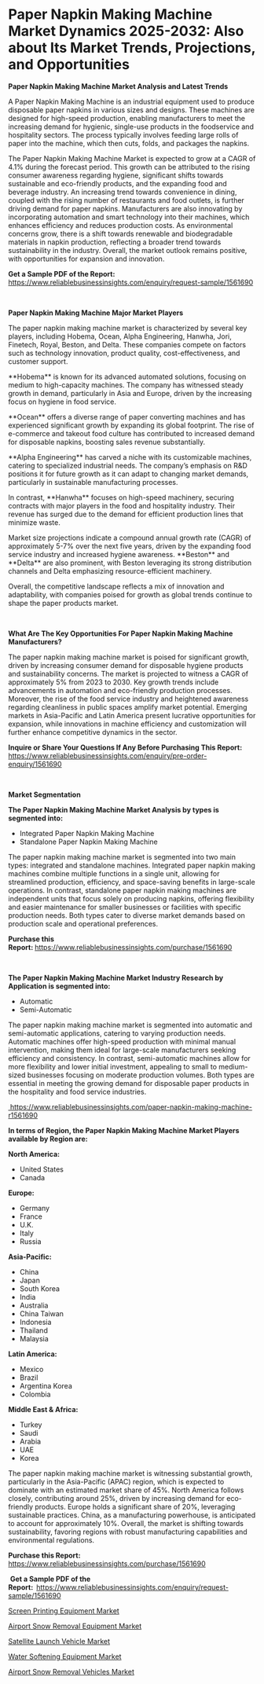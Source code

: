 <p><h1>Paper Napkin Making Machine Market Dynamics 2025-2032: Also about Its Market Trends, Projections, and Opportunities</h1></p><p><strong>Paper Napkin Making Machine Market Analysis and Latest Trends</strong></p>
<p><p>A Paper Napkin Making Machine is an industrial equipment used to produce disposable paper napkins in various sizes and designs. These machines are designed for high-speed production, enabling manufacturers to meet the increasing demand for hygienic, single-use products in the foodservice and hospitality sectors. The process typically involves feeding large rolls of paper into the machine, which then cuts, folds, and packages the napkins.</p><p>The Paper Napkin Making Machine Market is expected to grow at a CAGR of 4.1% during the forecast period. This growth can be attributed to the rising consumer awareness regarding hygiene, significant shifts towards sustainable and eco-friendly products, and the expanding food and beverage industry. An increasing trend towards convenience in dining, coupled with the rising number of restaurants and food outlets, is further driving demand for paper napkins. Manufacturers are also innovating by incorporating automation and smart technology into their machines, which enhances efficiency and reduces production costs. As environmental concerns grow, there is a shift towards renewable and biodegradable materials in napkin production, reflecting a broader trend towards sustainability in the industry. Overall, the market outlook remains positive, with opportunities for expansion and innovation.</p></p>
<p><strong>Get a Sample PDF of the Report:&nbsp;</strong> <a href="https://www.reliablebusinessinsights.com/enquiry/request-sample/1561690?utm_campaign=1091&utm_medium=2&utm_source=Github&utm_content=ia&utm_term=08042025&utm_id=paper-napkin-making-machine">https://www.reliablebusinessinsights.com/enquiry/request-sample/1561690</a></p>
<p>&nbsp;</p>
<p><strong>Paper Napkin Making Machine Major Market Players</strong></p>
<p><p>The paper napkin making machine market is characterized by several key players, including Hobema, Ocean, Alpha Engineering, Hanwha, Jori, Finetech, Royal, Beston, and Delta. These companies compete on factors such as technology innovation, product quality, cost-effectiveness, and customer support.</p><p>**Hobema** is known for its advanced automated solutions, focusing on medium to high-capacity machines. The company has witnessed steady growth in demand, particularly in Asia and Europe, driven by the increasing focus on hygiene in food service. </p><p>**Ocean** offers a diverse range of paper converting machines and has experienced significant growth by expanding its global footprint. The rise of e-commerce and takeout food culture has contributed to increased demand for disposable napkins, boosting sales revenue substantially.</p><p>**Alpha Engineering** has carved a niche with its customizable machines, catering to specialized industrial needs. The company’s emphasis on R&D positions it for future growth as it can adapt to changing market demands, particularly in sustainable manufacturing processes.</p><p>In contrast, **Hanwha** focuses on high-speed machinery, securing contracts with major players in the food and hospitality industry. Their revenue has surged due to the demand for efficient production lines that minimize waste.</p><p>Market size projections indicate a compound annual growth rate (CAGR) of approximately 5-7% over the next five years, driven by the expanding food service industry and increased hygiene awareness. **Beston** and **Delta** are also prominent, with Beston leveraging its strong distribution channels and Delta emphasizing resource-efficient machinery. </p><p>Overall, the competitive landscape reflects a mix of innovation and adaptability, with companies poised for growth as global trends continue to shape the paper products market.</p></p>
<p>&nbsp;</p>
<p><strong>What Are The Key Opportunities For Paper Napkin Making Machine Manufacturers?</strong></p>
<p><p>The paper napkin making machine market is poised for significant growth, driven by increasing consumer demand for disposable hygiene products and sustainability concerns. The market is projected to witness a CAGR of approximately 5% from 2023 to 2030. Key growth trends include advancements in automation and eco-friendly production processes. Moreover, the rise of the food service industry and heightened awareness regarding cleanliness in public spaces amplify market potential. Emerging markets in Asia-Pacific and Latin America present lucrative opportunities for expansion, while innovations in machine efficiency and customization will further enhance competitive dynamics in the sector.</p></p>
<p><strong>Inquire or Share Your Questions If Any Before Purchasing This Report:</strong> <a href="https://www.reliablebusinessinsights.com/enquiry/pre-order-enquiry/1561690?utm_campaign=1091&utm_medium=2&utm_source=Github&utm_content=ia&utm_term=08042025&utm_id=paper-napkin-making-machine">https://www.reliablebusinessinsights.com/enquiry/pre-order-enquiry/1561690</a></p>
<p>&nbsp;</p>
<p><strong>Market Segmentation</strong></p>
<p><strong>The Paper Napkin Making Machine Market Analysis by types is segmented into:</strong></p>
<p><ul><li>Integrated Paper Napkin Making Machine</li><li>Standalone Paper Napkin Making Machine</li></ul></p>
<p><p>The paper napkin making machine market is segmented into two main types: integrated and standalone machines. Integrated paper napkin making machines combine multiple functions in a single unit, allowing for streamlined production, efficiency, and space-saving benefits in large-scale operations. In contrast, standalone paper napkin making machines are independent units that focus solely on producing napkins, offering flexibility and easier maintenance for smaller businesses or facilities with specific production needs. Both types cater to diverse market demands based on production scale and operational preferences.</p></p>
<p><strong>Purchase this Report:&nbsp;</strong><a href="https://www.reliablebusinessinsights.com/purchase/1561690?utm_campaign=1091&utm_medium=2&utm_source=Github&utm_content=ia&utm_term=08042025&utm_id=paper-napkin-making-machine">https://www.reliablebusinessinsights.com/purchase/1561690</a></p>
<p>&nbsp;</p>
<p><strong>The Paper Napkin Making Machine Market Industry Research by Application is segmented into:</strong></p>
<p><ul><li>Automatic</li><li>Semi-Automatic</li></ul></p>
<p><p>The paper napkin making machine market is segmented into automatic and semi-automatic applications, catering to varying production needs. Automatic machines offer high-speed production with minimal manual intervention, making them ideal for large-scale manufacturers seeking efficiency and consistency. In contrast, semi-automatic machines allow for more flexibility and lower initial investment, appealing to small to medium-sized businesses focusing on moderate production volumes. Both types are essential in meeting the growing demand for disposable paper products in the hospitality and food service industries.</p></p>
<p><a href="https://www.reliablebusinessinsights.com/paper-napkin-making-machine-r1561690?utm_campaign=1091&utm_medium=2&utm_source=Github&utm_content=ia&utm_term=08042025&utm_id=paper-napkin-making-machine">&nbsp;https://www.reliablebusinessinsights.com/paper-napkin-making-machine-r1561690</a></p>
<p><strong>In terms of Region, the Paper Napkin Making Machine Market Players available by Region are:</strong></p>
<p>
    <p> <strong> North America: </strong>
        <ul>
            <li>United States</li>
            <li>Canada</li>
        </ul>
        </p> 
    <p> <strong> Europe: </strong>
        <ul>
            <li>Germany</li>
            <li>France</li>
            <li>U.K.</li>
            <li>Italy</li>
            <li>Russia</li>
        </ul>
        </p> 
    <p> <strong> Asia-Pacific: </strong>
        <ul>
            <li>China</li>
            <li>Japan</li>
            <li>South Korea</li>
            <li>India</li>
            <li>Australia</li>
            <li>China Taiwan</li>
            <li>Indonesia</li>
            <li>Thailand</li>
            <li>Malaysia</li>
        </ul>
        </p> 
    <p> <strong> Latin America: </strong>
        <ul>
            <li>Mexico</li>
            <li>Brazil</li>
            <li>Argentina Korea</li>
            <li>Colombia</li>
        </ul>
        </p> 
    <p> <strong> Middle East & Africa: </strong>
        <ul>
            <li>Turkey</li>
            <li>Saudi</li>
            <li>Arabia</li>
            <li>UAE</li>
            <li>Korea</li>
        </ul>
    </p>
    </p>
<p><p>The paper napkin making machine market is witnessing substantial growth, particularly in the Asia-Pacific (APAC) region, which is expected to dominate with an estimated market share of 45%. North America follows closely, contributing around 25%, driven by increasing demand for eco-friendly products. Europe holds a significant share of 20%, leveraging sustainable practices. China, as a manufacturing powerhouse, is anticipated to account for approximately 10%. Overall, the market is shifting towards sustainability, favoring regions with robust manufacturing capabilities and environmental regulations.</p></p>
<p><strong>Purchase this Report: </strong><a href="https://www.reliablebusinessinsights.com/purchase/1561690?utm_campaign=1091&utm_medium=2&utm_source=Github&utm_content=ia&utm_term=08042025&utm_id=paper-napkin-making-machine">https://www.reliablebusinessinsights.com/purchase/1561690</a></p>
<p>&nbsp;<strong>Get a Sample PDF of the Report:&nbsp;&nbsp;</strong><a href="https://www.reliablebusinessinsights.com/enquiry/request-sample/1561690?utm_campaign=1091&utm_medium=2&utm_source=Github&utm_content=ia&utm_term=08042025&utm_id=paper-napkin-making-machine">https://www.reliablebusinessinsights.com/enquiry/request-sample/1561690</a></p>
<p><strong></strong></p>
<p><p><a href="https://github.com/sivyerloucks/Market-Research-Report-List-1/blob/main/screen-printing-equipment-market.md?utm_campaign=1091&utm_medium=2&utm_source=Github&utm_content=ia&utm_term=08042025&utm_id=paper-napkin-making-machine">Screen Printing Equipment Market</a></p><p><a href="https://github.com/tamerlgwilt/Market-Research-Report-List-1/blob/main/airport-snow-removal-equipment-market.md?utm_campaign=1091&utm_medium=2&utm_source=Github&utm_content=ia&utm_term=08042025&utm_id=paper-napkin-making-machine">Airport Snow Removal Equipment Market</a></p><p><a href="https://github.com/edderkoliso1/Market-Research-Report-List-1/blob/main/satellite-launch-vehicle-market.md?utm_campaign=1091&utm_medium=2&utm_source=Github&utm_content=ia&utm_term=08042025&utm_id=paper-napkin-making-machine">Satellite Launch Vehicle Market</a></p><p><a href="https://github.com/rwanjamiul/Market-Research-Report-List-1/blob/main/water-softening-equipment-market.md?utm_campaign=1091&utm_medium=2&utm_source=Github&utm_content=ia&utm_term=08042025&utm_id=paper-napkin-making-machine">Water Softening Equipment Market</a></p><p><a href="https://github.com/gorbaicodaro/Market-Research-Report-List-1/blob/main/airport-snow-removal-vehicles-market.md?utm_campaign=1091&utm_medium=2&utm_source=Github&utm_content=ia&utm_term=08042025&utm_id=paper-napkin-making-machine">Airport Snow Removal Vehicles Market</a></p></p>